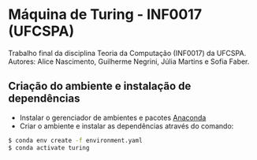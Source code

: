 # Máquina de Turing - INF0017 (UFCSPA)
Trabalho final da disciplina Teoria da Computação (INF0017) da UFCSPA.
Autores: Alice Nascimento, Guilherme Negrini, Júlia Martins e Sofia Faber.

## Criação do ambiente e instalação de dependências
 - Instalar o gerenciador de ambientes e pacotes [Anaconda](https://www.anaconda.com/distribution/#download-section)
 - Criar o ambiente e instalar as dependências através do comando:

 ```bash
 $ conda env create -f environment.yaml
 $ conda activate turing
 ```
